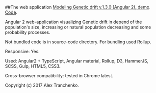 ##The web application [Modeling Genetic drift v.1.3.0 (Angular 2), demo]( https://sash-ua.github.io/genetic-drift-last/ ). [Code]( https://github.com/sash-ua/genetic-drift-last ).
 
Angular 2 web-application visualizing Genetic drift in depend of the population's size, increasing or natural population decreasing and some probability processes.

Not bundled code is in source-code directory. For bundling used Rollup.

Responsive: Yes.

Used:  Angular2 + TypeScript, Angular material, Rollup, D3, HammerJS, SCSS, Gulp, HTML5, CSS3.

Cross-browser compatibility: tested in Chrome latest.


Copyright (c) 2017 Alex Tranchenko.
